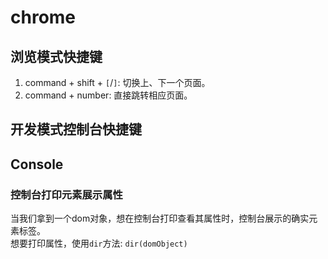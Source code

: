# chrome

## 浏览模式快捷键

1. command + shift + `[`/`]`: 切换上、下一个页面。
2. command + number: 直接跳转相应页面。

## 开发模式控制台快捷键

## Console

### 控制台打印元素展示属性

当我们拿到一个dom对象，想在控制台打印查看其属性时，控制台展示的确实元素标签。  
想要打印属性，使用`dir`方法: `dir(domObject)`